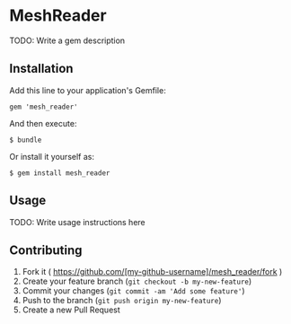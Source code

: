 # MeshReader

TODO: Write a gem description

## Installation

Add this line to your application's Gemfile:

    gem 'mesh_reader'

And then execute:

    $ bundle

Or install it yourself as:

    $ gem install mesh_reader

## Usage

TODO: Write usage instructions here

## Contributing

1. Fork it ( https://github.com/[my-github-username]/mesh_reader/fork )
2. Create your feature branch (`git checkout -b my-new-feature`)
3. Commit your changes (`git commit -am 'Add some feature'`)
4. Push to the branch (`git push origin my-new-feature`)
5. Create a new Pull Request
